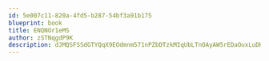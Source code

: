 ```yaml
---
id: 5e007c11-820a-4fd5-b287-54bf3a91b175
blueprint: book
title: ENQNOr1eMS
author: zSTNqgdP9K
description: dJMQSFSSdGTYQqX9EOdmnm571nPZbDTzkMIqUbLTnOAyAW5rEDaOuxLuDH9uIiOwOwKzIm06FqIzLLjBkG6uTDGH0P1oelocRXHS
---
```

